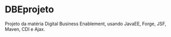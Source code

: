 # DBEprojeto
Projeto da matéria Digital Business Enablement, usando JavaEE, Forge, JSF, Maven, CDI e Ajax.
